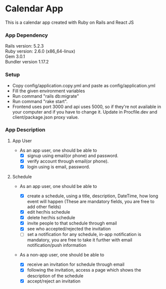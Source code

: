 # Calendar App

This is a calendar app created with Ruby on Rails and React JS

### App Dependency

Rails version: 5.2.3 <br />
Ruby version: 2.6.0 (x86_64-linux) <br />
Gem 3.0.1 <br />
Bundler version 1.17.2 <br />

### Setup

- Copy config/application.copy.yml and paste as config/application.yml
- Fill the given environment variables
- Run command "rails db:migrate"
- Run command "rake start".
- Frontend uses port 3000 and api uses 5000, so if they're not available in your computer and if you have to change it. Update in Procfile.dev and client/package.json proxy value.

### App Description

1. App User

   - As an app user, one should be able to
     - [x] signup using email(or phone) and password.
     - [x] verify account through email(or phone).
     - [x] login using is email, password.

2. Schedule

   - As an app user, one should be able to

     - [x] create a schedule, using a title, description, DateTime, how long event will happen (These are mandatory fields, you are free to add other fields)
     - [x] edit her/his schedule
     - [x] delete her/his schedule
     - [x] invite people to that schedule through email
     - [x] see who accepted/rejected the invitation
     - [ ] set a notification for any schedule, in-app notification is mandatory, you are free to take it further with email notification/push information

   - As a non-app user, one should be able to
     - [x] receive an invitation for schedule through email
     - [x] following the invitation, access a page which shows the description of the schedule
     - [x] accept/reject an invitation
